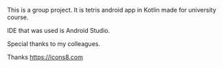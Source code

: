 This is a group project.
It is tetris android app in Kotlin made for university course.

IDE that was used is Android Studio.

Special thanks to my colleagues.












Thanks https://icons8.com
